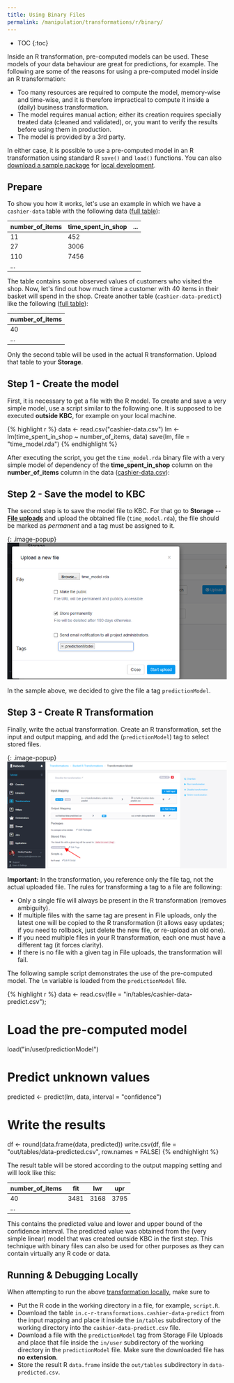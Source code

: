```yaml
---
title: Using Binary Files
permalink: /manipulation/transformations/r/binary/
---
```


* TOC
{:toc}

Inside an R transformation, pre-computed models can be used. These models of your data behaviour are great for predictions, for example.
The following are some of the reasons for using a pre-computed model inside an R transformation:

- Too many resources are required to compute the model, memory-wise and time-wise, and it is therefore impractical to compute it inside a (daily) business transformation.
- The model requires manual action; either its creation requires specially treated data (cleaned and validated),
or, you want to verify the results before using them in production.
- The model is provided by a 3rd party.

In either case, it is possible to use a pre-computed model in an R transformation using standard R `save()` and `load()` functions. 
You can also [download a sample package](/manipulation/transformations/r/data.zip) 
for [local development](/manipulation/transformations/r/#development-tutorial). 

## Prepare
To show you how it works, let's use an example in which we have a `cashier-data` table with the following data 
([full table](/manipulation/transformations/r/cashier-data.csv)):

| number_of_items  |  time_spent_in_shop   |  ...  |
|------------------|-----------------------|-------|
|  11              |  452                  |       |
|  27              |  3006                 |       |
|  110             |  7456                 |       |
|  ...             |                       |       |
 
The table contains some observed values of customers who visited the shop. Now, let's find out how much time 
a customer with 40 items in their basket will spend in the shop. Create another table (`cashier-data-predict`) like the following ([full table](/manipulation/transformations/r/cashier-data-predict.csv)):

| number_of_items  |
|------------------|
|  40              |
|  ...             |

Only the second table will be used in the actual R transformation. Upload that table to your **Storage**. 


## Step 1 - Create the model

First, it is necessary to get a file with the R model. To create and save a very simple model, use a script similar to the following one. 
It is supposed to be executed **outside KBC**, for example on your local machine.

{% highlight r %}
data <- read.csv("cashier-data.csv")
lm <- lm(time_spent_in_shop ~ number_of_items, data)
save(lm, file = "time_model.rda")
{% endhighlight %}

After executing the script, you get the `time_model.rda` binary file with a very simple model of dependency 
of the **time_spent_in_shop** column on the **number_of_items** column in the data 
([cashier-data.csv](/manipulation/transformations/r/cashier-data.csv)):
 
## Step 2 - Save the model to KBC

The second step is to save the model file to KBC. For that go to **Storage** -- [**File uploads**](/storage/file-uploads/) and upload the obtained file (`time_model.rda`), 
the file should be marked as *permanent* and a tag must be assigned to it.

{: .image-popup}
![Screenshot - Upload file](/manipulation/transformations/r/file-import.png)

In the sample above, we decided to give the file a tag `predictionModel`.

## Step 3 - Create R Transformation

Finally, write the actual transformation. Create an R transformation, set the input and output mapping, 
and add the (`predictionModel`) tag to select stored files.

{: .image-popup}
![Screenshot - Transformation Setup](/manipulation/transformations/r/binary-transformation.png)

**Important:** In the transformation, you reference only the file tag, not the actual uploaded file. 
The rules for transforming a tag to a file are following: 

- Only a single file will always be present in the R transformation (removes ambiguity).
- If multiple files with the same tag are present in File uploads, only the latest one will be copied to the R 
transformation (it allows easy updates; if you need to rollback, just delete the new file, or re-upload an old one).
- If you need multiple files in your R transformation, each one must have a different tag (it forces clarity).
- If there is no file with a given tag in File uploads, the transformation will fail.

The following sample script demonstrates the use of the pre-computed model. The `lm` variable is loaded from the `predictionModel` file.

{% highlight r %}
data <- read.csv(file = "in/tables/cashier-data-predict.csv");

# Load the pre-computed model
load("in/user/predictionModel")

# Predict unknown values
predicted <- predict(lm, data, interval = "confidence")

# Write the results
df <- round(data.frame(data, predicted))
write.csv(df, file = "out/tables/data-predicted.csv", row.names = FALSE)
{% endhighlight %}

The result table will be stored according to the output mapping setting and will look like this:

| number_of_items  |  fit  |  lwr  |  upr  |
|------------------|-------|-------|-------|
|  40              |  3481 |  3168 |  3795 |
|  ...             |       |       |       |

This contains the predicted value and lower and upper bound of the confidence interval. The predicted value was 
obtained from the (very simple linear) model that was created outside KBC in the first step. This technique with 
binary files can also be used for other purposes as they can contain virtually any R code or data.

## Running & Debugging Locally
When attempting to run the above [transformation locally](/manipulation/transformations/r/#development-tutorial),
make sure to

- Put the R code in the working directory in a file, for example, `script.R`.
- Download the table `in.c-r-transformations.cashier-data-predict` from the input mapping and place it inside the `in/tables` 
subdirectory of the working directory into the `cashier-data-predict.csv` file.
- Download a file with the `predictionModel` tag from Storage File Uploads and place that
file inside the `in/user` subdirectory of the working directory in the `predictionModel` file. Make sure the
 downloaded file has **no extension**.
- Store the result R `data.frame` inside the `out/tables` subdirectory in `data-predicted.csv`.
